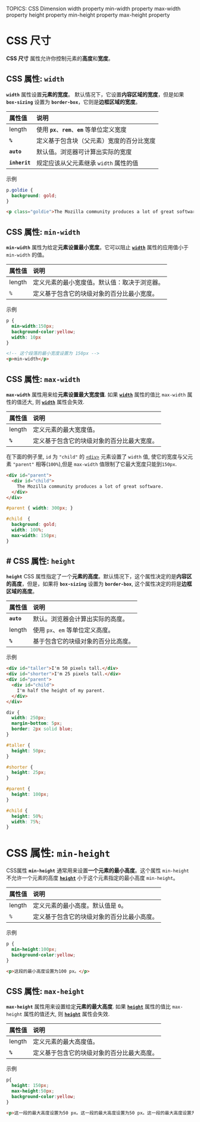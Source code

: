 TOPICS: CSS Dimension
        width property
        min-width property
        max-width property
        height property
        min-height property
        max-height property

# CSS 尺寸

**CSS 尺寸** 属性允许你控制元素的**高度**和**宽度**。

## CSS 属性: `width`

**`width`** 属性设置**元素的宽度**。 默认情况下，它设置**内容区域的宽度**，但是如果 **`box-sizing`** 设置为 **`border-box`**，它则是**边框区域的宽度**。

| 属性值 | 说明 |
| :--- | :--- |
| length | 使用 **`px`**、**`rem`**、**`em`** 等单位定义宽度 |
| **`%`** | 定义基于包含块（父元素）宽度的百分比宽度 |
| **`auto`** | 默认值。浏览器可计算出实际的宽度 |
| **`inherit`** | 规定应该从父元素继承 `width` 属性的值 |

示例

```css
p.goldie {
  background: gold;
}
```

```html
<p class="goldie">The Mozilla community produces a lot of great software.</p>
```

## CSS 属性: `min-width`

**`min-width`** 属性为给定**元素设置最小宽度**。它可以阻止 [**`width`**](/zh-hans/webfrontend/width) 属性的应用值小于
`min-width` 的值。

| 属性值 | 说明 |
| :--- | :--- |
| length | 定义元素的最小宽度值。默认值：取决于浏览器。|
| `%` | 定义基于包含它的块级对象的百分比最小宽度。|

示例

```css
p {
  min-width:150px;
  background-color:yellow;
  width: 10px
}
```

```html
<!-- 这个段落的最小宽度设置为 150px -->
<p>min-width</p>
```

## CSS 属性: `max-width`

**`max-width`** 属性用来给**元素设置最大宽度值**. 如果 [**`width`**](/zh-hans/webfrontend/width)
属性的值比 `max-width` 属性的值还大, 则 [**`width`**](/zh-hans/webfrontend/width) 属性会失效.

| 属性值 | 说明 |
| :--- | :--- |
| length | 定义元素的最大宽度值。|
| **`%`** | 定义基于包含它的块级对象的百分比最大宽度。|

在下面的例子里, `id` 为 `"child"` 的 [`<div>`](/zh-hans/webfrontend/<div>) 元素设置了 `width` 值, 使它的宽度与父元素
`"parent"` 相等(`100%`),但是 `max-width` 值限制了它最大宽度只能到`150px`.

```html
<div id="parent">
  <div id="child">
    The Mozilla community produces a lot of great software.
  </div>
</div>
```

```css
#parent { width: 300px; }

#child  {
  background: gold;
  width: 100%;
  max-width: 150px;
}
```

## # CSS 属性: `height`

**`height`** CSS 属性指定了一个**元素的高度**。默认情况下，这个属性决定的是**内容区的高度**，但是，如果将 **`box-sizing`** 设置为
**`border-box`**, 这个属性决定的将是**边框区域的高度**。

| 属性值 | 说明 |
| :--- | :--- |
| **`auto`** | 默认。浏览器会计算出实际的高度。|
| length | 使用 `px`、`em` 等单位定义高度。|
| **`%`** | 基于包含它的块级对象的百分比高度。|

示例

```html
<div id="taller">I'm 50 pixels tall.</div>
<div id="shorter">I'm 25 pixels tall.</div>
<div id="parent">
  <div id="child">
    I'm half the height of my parent.
  </div>
</div>
```

```css
div {
  width: 250px;
  margin-bottom: 5px;
  border: 2px solid blue;
}

#taller {
  height: 50px;
}

#shorter {
  height: 25px;
}

#parent {
  height: 100px;
}

#child {
  height: 50%;
  width: 75%;
}
```

# CSS 属性: `min-height`

CSS属性 **`min-height`** 通常用来设置**一个元素的最小高度**。这个属性 `min-height` 不允许一个元素的高度
[**`height`**](/zh-hans/webfrontend/height_property) 小于这个元素指定的最小高度 `min-height`。

| 属性值 | 说明 |
| :--- | :--- |
| length | 定义元素的最小高度。默认值是 `0`。|
| `%` | 定义基于包含它的块级对象的百分比最小高度。|

示例

```css
p {
  min-height:100px;
  background-color:yellow;
}
```

```html
<p>这段的最小高度设置为100 px。</p>
```

## CSS 属性: `max-height`

**`max-height`** 属性用来设置给定**元素的最大高度**. 如果 [**`height`**](/zh-hans/webfrontend/height)
属性的值比 `max-height` 属性的值还大, 则 [**`height`**](/zh-hans/webfrontend/height) 属性会失效.

| 属性值 | 说明 |
| :--- | :--- |
| length | 定义元素的最大高度值。|
| **`%`** | 定义基于包含它的块级对象的百分比最大高度。|

示例

```css
p{
  height: 150px;
  max-height:50px;
  background-color:yellow;
}
```

```html
<p>这一段的最大高度设置为50 px。这一段的最大高度设置为50 px。这一段的最大高度设置为50 px。这一段的最大高度设置为50 px。这一段的最大高度设置为50 px。这一段的最大高度设置为50 px。这一段的最大高度设置为50 px。这一段的最大高度设置为50 px。这一段的最大高度设置为50 px。这一段的最大高度设置为50 px。</p>
```
